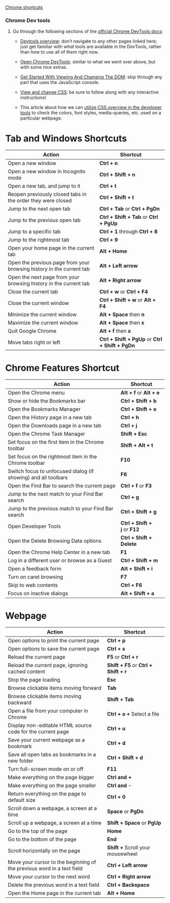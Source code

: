 [Chrome shortcuts](https://support.google.com/chrome/answer/157179?hl=en&co=GENIE.Platform%3DDesktop#zippy=%2Ctab-window-shortcuts)

### Chrome Dev tools

1. Go through the following sections of the [official Chrome DevTools docs](https://developers.google.com/web/tools/chrome-devtools):
    
    - [Devtools overview](https://developer.chrome.com/docs/devtools/overview/): don’t navigate to any other pages linked here; just get familiar with _what_ tools are available in the DevTools, rather than how to use all of them right now.
    - [Open Chrome DevTools](https://developer.chrome.com/docs/devtools/open/): similar to what we went over above, but with some nice extras.
    - [Get Started With Viewing And Changing The DOM](https://developer.chrome.com/docs/devtools/dom/): skip through any part that uses the JavaScript console.
    - [View and change CSS](https://developer.chrome.com/docs/devtools/css): be sure to follow along with any interactive instructions!

	- This article about how we can [utilize CSS overview in the developer tools](https://www.freecodecamp.org/news/how-to-use-css-overview-in-chrome-developer-tools/) to check the colors, font styles, media-queries, etc. used on a particular webpage.





# Tab and Windows Shortcuts

| **Action**                                                           | **Shortcut**                                       |
| -------------------------------------------------------------------- | -------------------------------------------------- |
| Open a new window                                                    | **Ctrl + n**                                       |
| Open a new window in Incognito mode                                  | **Ctrl + Shift + n**                               |
| Open a new tab, and jump to it                                       | **Ctrl + t**                                       |
| Reopen previously closed tabs in the order they were closed          | **Ctrl + Shift + t**                               |
| Jump to the next open tab                                            | **Ctrl + Tab** or **Ctrl + PgDn**                  |
| Jump to the previous open tab                                        | **Ctrl + Shift + Tab** or **Ctrl + PgUp**          |
| Jump to a specific tab                                               | **Ctrl + 1** through **Ctrl + 8**                  |
| Jump to the rightmost tab                                            | **Ctrl + 9**                                       |
| Open your home page in the current tab                               | **Alt + Home**                                     |
| Open the previous page from your browsing history in the current tab | **Alt + Left arrow**                               |
| Open the next page from your browsing history in the current tab     | **Alt + Right arrow**                              |
| Close the current tab                                                | **Ctrl + w** or **Ctrl + F4**                      |
| Close the current window                                             | **Ctrl + Shift + w** or **Alt + F4**               |
| Minimize the current window                                          | **Alt + Space** then **n**                         |
| Maximize the current window                                          | **Alt + Space** then **x**                         |
| Quit Google Chrome                                                   | **Alt + f** then **x**                             |
| Move tabs right or left                                              | **Ctrl + Shift + PgUp** or **Ctrl + Shift + PgDn** |

# Chrome Features Shortcut

| **Action**                                                     | **Shortcut**                    |
| -------------------------------------------------------------- | ------------------------------- |
| Open the Chrome menu                                           | **Alt + f** or **Alt + e**      |
| Show or hide the Bookmarks bar                                 | **Ctrl + Shift + b**            |
| Open the Bookmarks Manager                                     | **Ctrl + Shift + o**            |
| Open the History page in a new tab                             | **Ctrl + h**                    |
| Open the Downloads page in a new tab                           | **Ctrl + j**                    |
| Open the Chrome Task Manager                                   | **Shift + Esc**                 |
| Set focus on the first item in the Chrome toolbar              | **Shift + Alt + t**             |
| Set focus on the rightmost item in the Chrome toolbar          | **F10**                         |
| Switch focus to unfocused dialog (if showing) and all toolbars | **F6**                          |
| Open the Find Bar to search the current page                   | **Ctrl + f** or **F3**          |
| Jump to the next match to your Find Bar search                 | **Ctrl + g**                    |
| Jump to the previous match to your Find Bar search             | **Ctrl + Shift + g**            |
| Open Developer Tools                                           | **Ctrl + Shift + j** or **F12** |
| Open the Delete Browsing Data options                          | **Ctrl + Shift + Delete**       |
| Open the Chrome Help Center in a new tab                       | **F1**                          |
| Log in a different user or browse as a Guest                   | **Ctrl + Shift + m**            |
| Open a feedback form                                           | **Alt + Shift + i**             |
| Turn on caret browsing                                         | **F7**                          |
| Skip to web contents                                           | **Ctrl + F6**                   |
| Focus on inactive dialogs                                      | **Alt + Shift + a**             |

# Webpage

| **Action**                                                             | **Shortcut**                           |
| ---------------------------------------------------------------------- | -------------------------------------- |
| Open options to print the current page                                 | **Ctrl + p**                           |
| Open options to save the current page                                  | **Ctrl + s**                           |
| Reload the current page                                                | **F5** or **Ctrl + r**                 |
| Reload the current page, ignoring cached content                       | **Shift + F5** or **Ctrl + Shift + r** |
| Stop the page loading                                                  | **Esc**                                |
| Browse clickable items moving forward                                  | **Tab**                                |
| Browse clickable items moving backward                                 | **Shift + Tab**                        |
| Open a file from your computer in Chrome                               | **Ctrl + o +** Select a file           |
| Display non-editable HTML source code for the current page             | **Ctrl + u**                           |
| Save your current webpage as a bookmark                                | **Ctrl + d**                           |
| Save all open tabs as bookmarks in a new folder                        | **Ctrl + Shift + d**                   |
| Turn full-screen mode on or off                                        | **F11**                                |
| Make everything on the page bigger                                     | **Ctrl and +**                         |
| Make everything on the page smaller                                    | **Ctrl and -**                         |
| Return everything on the page to default size                          | **Ctrl + 0**                           |
| Scroll down a webpage, a screen at a time                              | **Space** or **PgDn**                  |
| Scroll up a webpage, a screen at a time                                | **Shift + Space** or **PgUp**          |
| Go to the top of the page                                              | **Home**                               |
| Go to the bottom of the page                                           | **End**                                |
| Scroll horizontally on the page                                        | **Shift +** Scroll your mousewheel     |
| Move your cursor to the beginning of the previous word in a text field | **Ctrl + Left arrow**                  |
| Move your cursor to the next word                                      | **Ctrl + Right arrow**                 |
| Delete the previous word in a text field                               | **Ctrl + Backspace**                   |
| Open the Home page in the current tab                                  | **Alt + Home**                         |
